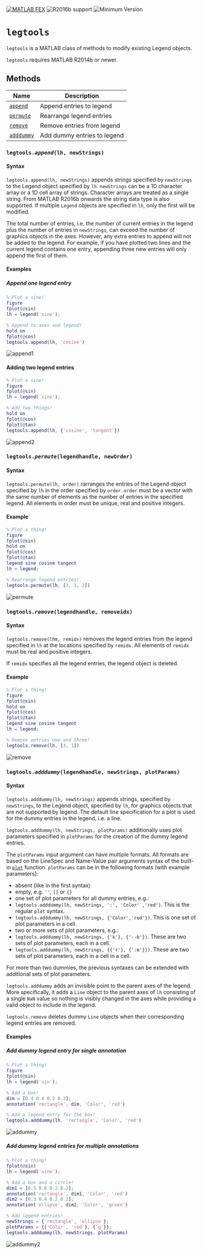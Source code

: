 [![MATLAB FEX](https://img.shields.io/badge/MATLAB%20FEX-legtools-brightgreen.svg)](http://www.mathworks.com/matlabcentral/fileexchange/57241-hg2-legend-tools) ![R2016b support](https://img.shields.io/badge/supports-R2016b%20(v9.1)-brightgreen.svg) ![Minimum Version](https://img.shields.io/badge/requires-R2014b%20(v8.4)-orange.svg)

# `legtools`
`legtools` is a MATLAB class of methods to modify existing Legend objects.

`legtools` requires MATLAB R2014b or newer.

## Methods
Name | Description
----------|--------------
[`append`](#append) | Append entries to legend
[`permute`](#permute) | Rearrange legend entries  
[`remove`](#remove) | Remove entries from legend
[`adddummy`](#adddummy) | Add dummy entries to legend

<a name="append"></a>
### `legtools.`*`append`*`(lh, newStrings)`
#### Syntax
`legtools.append(lh, newStrings)` appends strings specified
by `newStrings` to the Legend object specified by `lh`.
`newStrings` can be a 1D character array or a 1D cell array
of strings. Character arrays are treated as a single
string. From MATLAB R2016b onwards the string data type is
also supported. If multiple `Legend` objects are specified
in `lh`, only the first will be modified.

The total number of entries, i.e. the number of current
entries in the legend plus the number of entries in
`newStrings`, can exceed the number of graphics objects in
the axes. However, any extra entries to append will not be
added to the legend. For example, if you have plotted two
lines and the current legend contains one entry, appending
three new entries will only append the first of them.

#### Examples
##### Append one legend entry
```matlab
% Plot a sine!
figure
fplot(@sin)
lh = legend('sine');

% Append to axes and legend!
hold on
fplot(@cos)
legtools.append(lh, 'cosine')
```
![append1](../readme/img/append1.png)

#### Adding two legend entries
```matlab
% Plot a sine!
figure
fplot(@sin)
lh = legend('sine');

% Add two things!
hold on
fplot(@cos)
fplot(@tan)
legtools.append(lh, {'cosine', 'tangent'})
```
![append2](../readme/img/append2.png)

<a name="permute"></a>
### `legtools.`*`permute`*`(legendhandle, newOrder)`
#### Syntax
`legtools.permute(lh, order)` rarranges the entries of the
Legend object specified by `lh` in the order specified by
`order`. `order` must be a vector with the same number of
elements as the number of entries in the specified legend.
All elements in order must be unique, real and positive
integers.

#### Example
```matlab
% Plot a thing!
figure
fplot(@sin)
hold on
fplot(@cos)
fplot(@tan)
legend sine cosine tangent
lh = legend;

% Rearrange legend entries!
legtools.permute(lh, [3, 1, 2])
```
![permute](../readme/img/permute.png)

<a name="remove"></a>
### `legtools.`*`remove`*`(legendhandle, removeidx)`
#### Syntax            
`legtools.remove(lhm, remidx)` removes the legend entries from
the legend specified in `lh` at the locations specified by
`remidx`. All elements of `remidx` must be real and positive
integers.

If `remidx` specifies all the legend entries, the legend
object is deleted.

#### Example
```matlab
% Plot a thing!
figure
fplot(@sin)
hold on
fplot(@cos)
fplot(@tan)
legend sine cosine tangent
lh = legend;

% Remove entries one and three!
legtools.remove(lh, [3, 1])
```
![remove](../readme/img/remove.png)

<a name="adddummy"></a>
### `legtools.`*`adddummy`*`(legendhandle, newStrings, plotParams)`
#### Syntax
`legtools.adddummy(lh, newStrings)` appends strings, specified
by `newStrings`, to the Legend object, specified by `lh`, for
graphics objects that are not supported by legend. The
default line specification for a plot is used for the dummy
entries in the legend, i.e. a line.

`legtools.adddummy(lh, newStrings, plotParams)` additionally
uses plot parameters specified in `plotParams` for the
creation of the dummy legend entries.

The `plotParams` input argument can have multiple formats.
All formats are based on the LineSpec and Name-Value pair
arguments syntax of the built-in [`plot`](https://mathworks.com/help/matlab/ref/plot.html) function. `plotParams`
can be in the following formats (with example parameters):
- absent (like in the first syntax)
- empty, e.g. `''`, `[]` or `{}`
- one set of plot parameters for all dummy entries, e.g.:
 - `legtools.adddummy(lh, newStrings, ':', 'Color' ,'red')`. This is the regular `plot` syntax.
 - `legtools.adddummy(lh, newStrings, {'Color','red'})`. This is one set of plot parameters in a cell.
- two or more sets of plot parameters, e.g.:
 - `legtools.adddummy(lh, newStrings, {'k'}, {'--b'})`. These are two sets of plot parameters, each in a cell.
 - `legtools.adddummy(lh, newStrings, {{'r'}, {':m'}})`. These are two sets of plot parameters, each in a cell in a cell.

For more than two dummies, the previous syntaxes can be
extended with additional sets of plot parameters.

`legtools.adddummy` adds an invisible point to the parent
axes of the legend. More specifically, it adds a `Line`
object to the parent axes of `lh` consisting of a single `NaN`
value so nothing is visibly changed in the axes while
providing a valid object to include in the legend.

`legtools.remove` deletes dummy `Line` objects when their
corresponding legend entries are removed.

#### Examples
##### Add dummy legend entry for single annotation
```matlab
% Plot a thing!
figure
fplot(@sin)
lh = legend('sin');

% Add a box!
dim = [0.4 0.4 0.2 0.2];
annotation('rectangle', dim, 'Color', 'red')

% Add a legend entry for the box!
legtools.adddummy(lh, 'rectangle', 'Color', 'red')
```
![addummy](../readme/img/adddummy1.png)

##### Add dummy legend entries for multiple annotations
```matlab
% Plot a thing!
fplot(@sin)
lh = legend('sine');

% Add a box and a circle!
dim1 = [0.5 0.6 0.2 0.2];
annotation('rectangle', dim1, 'Color', 'red')
dim2 = [0.3 0.4 0.2 0.2];
annotation('ellipse', dim2, 'Color', 'green')

% Add legend entries!
newStrings = {'rectangle', 'ellipse'};
plotParams = {{'Color', 'red'}, {'g'}};
legtools.adddummy(lh, newStrings, plotParams)
```
![addummy2](../readme/img/adddummy2.png)
